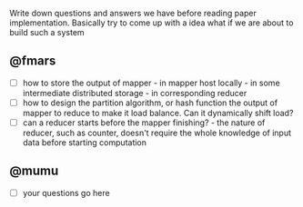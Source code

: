 Write down questions and answers we have before reading paper implementation. Basically try to come up with a idea what if we are about to build such a system
## @fmars
- [ ] how to store the output of mapper
      - in mapper host locally
      - in some intermediate distributed storage 
      - in corresponding reducer
- [ ] how to design the partition algorithm, or hash function the output of mapper to reduce to make it load balance. Can it dynamically shift load?
- [ ] can a reducer starts before the mapper finishing?
      - the nature of reducer, such as counter, doesn't require the whole knowledge of input data before starting computation

## @mumu
- [ ] your questions go here




